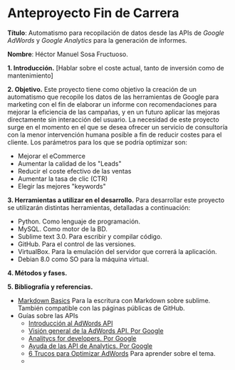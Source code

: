 #		Anteproyecto Fin de Carrera

**Título**: Automatismo para recopilación de datos desde las APIs de *Google AdWords* y *Google Analytics* para la generación de informes.

**Nombre**: Héctor Manuel Sosa Fructuoso.

**1. Introducción.** [Hablar sobre el coste actual, tanto de inversión como de mantenimiento]

**2. Objetivo.** Este proyecto tiene como objetivo la creación de un automatismo que recopile los datos de las herramientas de Google para marketing con el fin de elaborar un informe con recomendaciones para mejorar la eficiencia de las campañas, y en un futuro aplicar las mejoras directamente sin interacción del usuario.
La necesidad de este proyecto surge en el momento en el que se desea ofrecer un servicio de consultoría con la menor intervención humana posible a fin de reducir costes para el cliente.
Los parámetros para los que se podría optimizar son:

* Mejorar el eCommerce
* Aumentar la calidad de los "Leads"
* Reducir el coste efectivo de las ventas
* Aumentar la tasa de clic (CTR)
* Elegir las mejores "keywords"

**3. Herramientas a utilizar en el desarrollo.** Para desarrollar este proyecto se utilizarán distintas herramientas, detalladas a continuación:

* Python. Como lenguaje de programación.
* MySQL. Como motor de la BD.
* Sublime text 3.0. Para escribir y compilar código.
* GitHub. Para el control de las versiones.
* VirtualBox. Para la emulación del servidor que correrá la aplicación.
* Debian 8.0 como SO para la máquina virtual.

**4. Métodos y fases.** 

**5. Bibliografía y referencias.**
	
* [Markdown Basics](https://help.github.com/articles/markdown-basics/) Para la escritura con Markdown sobre sublime. También compatible con las páginas públicas de GitHub.
* Guías sobre las APIs
	- [Introducción al AdWords API](http://programa-con-google.blogspot.com.es/2011/03/introduccion-al-adwords-api-para.html)
	- [Visión general de la AdWords API. Por Google](https://developers.google.com/adwords/api/docs/?hl=es)
	- [Analitycs for developers. Por Google](https://developers.google.com/analytics/?hl=es)
	- [Ayuda de las API de Analytics. Por Google](https://support.google.com/analytics/answer/1008004?hl=es)
	* [6 Trucos para Optimizar AdWords](http://www.seocom.es/blog/6-trucos-adwords) Para aprender sobre el tema.
	* 